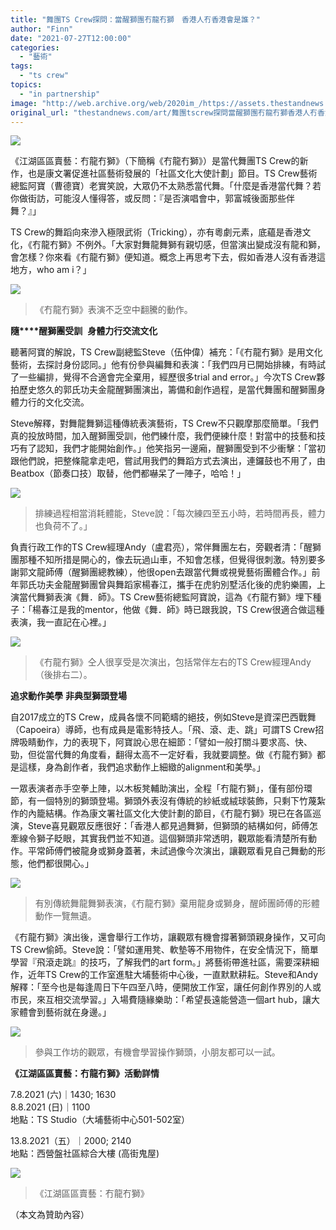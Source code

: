 ```yaml
---
title: "舞團TS Crew探問：當醒獅團冇龍冇獅　香港人冇香港會是誰？"
author: "Finn"
date: "2021-07-27T12:00:00"
categories:
  - "藝術"
tags:
  - "ts crew"
topics:
  - "in partnership"
image: "http://web.archive.org/web/2020im_/https://assets.thestandnews.com/media/photos/lion-20_R7pmL9Y.png"
original_url: "thestandnews.com/art/舞團tscrew探問當醒獅團冇龍冇獅香港人冇香港會是誰"
---
```

![](http://web.archive.org/web/2020im_/https://assets.thestandnews.com/media/photos/lion-20_R7pmL9Y.png)

《江湖區區賣藝：冇龍冇獅》（下簡稱《冇龍冇獅》）是當代舞團TS Crew的新作，也是康文署促進社區藝術發展的「社區文化大使計劃」節目。TS Crew藝術總監阿寶（曹德寶）老實笑說，大眾仍不太熟悉當代舞。「什麼是香港當代舞？若你做街訪，可能沒人懂得答，或反問：『是否演唱會中，郭富城後面那些伴舞？』」 

TS Crew的舞蹈向來滲入極限武術（Tricking），亦有粵劇元素，底蘊是香港文化，《冇龍冇獅》不例外。「大家對舞龍舞獅有親切感，但當演出變成沒有龍和獅，會怎樣？你來看《冇龍冇獅》便知道。概念上再思考下去，假如香港人沒有香港這地方，who am i？」

![](http://web.archive.org/web/2020im_/https://assets.thestandnews.com/media/photos/04.jpeg)
> 《冇龍冇獅》表演不乏空中翻騰的動作。

**隨****醒獅團受訓**  **身體力行交流文化**

聽著阿寶的解說，TS Crew副總監Steve（伍仲偉）補充：「《冇龍冇獅》是用文化藝術，去探討身份認同。」他有份參與編舞和表演：「我們四月已開始排練，有時試了一些編排，覺得不合適會完全棄用，經歷很多trial and error。」今次TS Crew夥拍歷史悠久的郭氏功夫金龍醒獅團演出，籌備和創作過程，是當代舞團和醒獅團身體力行的文化交流。

Steve解釋，對舞龍舞獅這種傳統表演藝術，TS Crew不只觀摩那麼簡單。「我們真的投放時間，加入醒獅團受訓，他們練什麼，我們便練什麼！對當中的技藝和技巧有了認知，我們才能開始創作。」他笑指另一邊廂，醒獅團受到不少衝擊：「當初跟他們說，把整條龍拿走吧，嘗試用我們的舞蹈方式去演出，連鑼鼓也不用了，由Beatbox（節奏口技）取替，他們都嚇呆了一陣子，哈哈！」

![](http://web.archive.org/web/2020im_/https://assets.thestandnews.com/media/photos/05.jpeg)
> 排練過程相當消耗體能，Steve說：「每次練四至五小時，若時間再長，體力也負荷不了。」

負責行政工作的TS Crew經理Andy（盧君亮），常伴舞團左右，旁觀者清：「醒獅團那種不知所措是開心的，像去玩過山車，不知會怎樣，但覺得很刺激。特別要多謝郭文龍師傅（醒獅團總教練），他很open去跟當代舞或視覺藝術團體合作。」前年郭氏功夫金龍醒獅團曾與舞蹈家楊春江，攜手在虎豹別墅活化後的虎豹樂圃，上演當代舞獅表演《舞．師》。TS Crew藝術總監阿寶說，這為《冇龍冇獅》埋下種子：「楊春江是我的mentor，他做《舞．師》時已跟我說，TS Crew很適合做這種表演，我一直記在心裡。」

![](http://web.archive.org/web/2020im_/https://assets.thestandnews.com/media/photos/06.jpeg)
> 《冇龍冇獅》仝人很享受是次演出，包括常伴左右的TS Crew經理Andy（後排右二）。

**追求動作美學** **非典型獅頭登場**

自2017成立的TS Crew，成員各懷不同範疇的絕技，例如Steve是資深巴西戰舞 （Capoeira）導師，也有成員是電影特技人。「飛、滾、走、跳」可謂TS Crew招牌吸睛動作，力的表現下，阿寶說心思在細節：「譬如一般打關斗要求高、快、勁，但從當代舞的角度看，翻得太高不一定好看，我就要調整。做《冇龍冇獅》都是這樣，身為創作者，我們追求動作上細緻的alignment和美學。」

一眾表演者赤手空拳上陣，以木板凳輔助演出，全程「冇龍冇獅」，僅有部份環節，有一個特別的獅頭登場。獅頭外表沒有傳統的紗紙或絨球裝飾，只剩下竹蔑紮作的內籠結構。作為康文署社區文化大使計劃的節目，《冇龍冇獅》現已在各區巡演，Steve喜見觀眾反應很好：「香港人都見過舞獅，但獅頭的結構如何，師傅怎牽線令獅子眨眼，其實我們並不知道。這個獅頭非常透明，觀眾能看清楚所有動作。平常師傅們被龍身或獅身蓋著，未試過像今次演出，讓觀眾看見自己舞動的形態，他們都很開心。」

![](http://web.archive.org/web/2020im_/https://assets.thestandnews.com/media/photos/07.jpeg)
> 有別傳統舞龍舞獅表演，《冇龍冇獅》棄用龍身或獅身，醒師團師傅的形體動作一覽無遺。

《冇龍冇獅》演出後，還會舉行工作坊，讓觀眾有機會撐著獅頭親身操作，又可向TS Crew偷師。Steve說：「譬如運用凳、軟墊等不用物件，在安全情況下，簡單學習『飛滾走跳』的技巧，了解我們的art form。」將藝術帶進社區，需要深耕細作，近年TS Crew的工作室進駐大埔藝術中心後，一直默默耕耘。Steve和Andy解釋：「至今也是每逢周日下午四至八時，便開放工作室，讓任何創作界別的人或市民，來互相交流學習。」入場費隨緣樂助：「希望長遠能營造一個art hub，讓大家體會到藝術就在身邊。」

![](http://web.archive.org/web/2020im_/https://assets.thestandnews.com/media/photos/08.jpeg)
> 參與工作坊的觀眾，有機會學習操作獅頭，小朋友都可以一試。

**《江湖區區賣藝：冇龍冇獅》活動詳情**

7.8.2021 (六)｜1430; 1630  
8.8.2021 (日)｜1100  
地點：TS Studio（大埔藝術中心501-502室）

13.8.2021（五）｜2000; 2140  
地點：西營盤社區綜合大樓 (高街鬼屋)

![](http://web.archive.org/web/2020im_/https://assets.thestandnews.com/media/photos/01.jpeg)
> 《江湖區區賣藝：冇龍冇獅》

（本文為贊助內容）